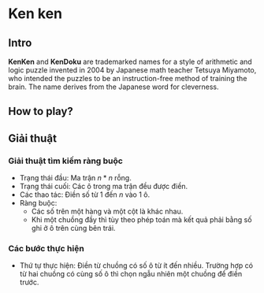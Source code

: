 # Ken ken

## Intro

**KenKen** and **KenDoku** are trademarked names for a style of arithmetic and logic puzzle invented in 2004 by Japanese math teacher Tetsuya Miyamoto, who intended the puzzles to be an instruction-free method of training the brain. The name derives from the Japanese word for cleverness.

## How to play?

## Giải thuật

### Giải thuật tìm kiếm ràng buộc

- Trạng thái đầu: Ma trận $n*n$ rỗng.
- Trạng thái cuối: Các ô trong ma trận đều được điền.
- Các thao tác: Điền số từ $1$ đến $n$ vào 1 ô.
- Ràng buộc:
  - Các số trên một hàng và một cột là khác nhau.
  - Khi một chuồng đầy thì tùy theo phép toán mà kết quả phải bằng số ghi ở ô trên cùng bên trái.

### Các bước thực hiện

- Thứ tự thực hiện: Điền từ chuồng có số ô từ ít đến nhiều. Trường hợp có từ hai chuồng có cùng số ô thì chọn ngẫu nhiên một chuồng để điền trước.
